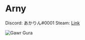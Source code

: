 # Arny

Discord: あかりん#0001
Steam: [Link](https://steamcommunity.com/id/gooddeveloper/)

![Gawr Gura](https://chimame.co.uk/jube2/mfp23az0tuws9y/raw)
